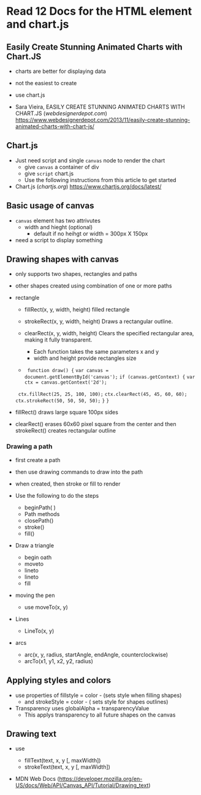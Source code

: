 # Read 12 Docs for the HTML <canvas> element and chart.js
## Easily Create Stunning Animated Charts with Chart.JS
- charts are better for displaying data
- not the easiest to create
- use chart.js

- Sara Vieira, EASILY CREATE STUNNING ANIMATED CHARTS WITH CHART.JS (*webdesignerdepot.com*) https://www.webdesignerdepot.com/2013/11/easily-create-stunning-animated-charts-with-chart-js/

## Chart.js
- Just need script and single ```canvas``` node to render the chart
  - give ```canvas``` a container of div
  - give ```script``` chart.js
  - Use the following instructions from this article to get started
- Chart.js (*chartjs.org*) https://www.chartjs.org/docs/latest/

## Basic usage of canvas
- ```canvas``` element has two attrivutes
  - width and hieght (optional)
    - default if no heihgt or width = 300px X 150px
- need a script to display something

## Drawing shapes with canvas
- <canvas> only supports two shapes, rectangles and paths 
- other shapes created using combination of one or more paths
- rectangle
  - fillRect(x, y, width, height) filled rectangle
  - strokeRect(x, y, width, height) Draws a rectangular outline.
  - clearRect(x, y, width, height) Clears the specified rectangular area, making it fully transparent.
    - Each function takes the same parameters x and y
    - width and height provide rectangles size
   
   - ``` function draw() {```
  ```var canvas = document.getElementById('canvas');```
  ```if (canvas.getContext) {```
    ```var ctx = canvas.getContext('2d');```

   ``` ctx.fillRect(25, 25, 100, 100);```
    ```ctx.clearRect(45, 45, 60, 60);```
    ```ctx.strokeRect(50, 50, 50, 50);```
  ```}```
```}```
- fillRect() draws large square 100px sides
- clearRect() erases 60x60 pixel square from the center and then strokeRect() creates rectangular outline


### Drawing a path
- first create a path
- then use drawing commands to draw into the path
- when created, then stroke or fill to render

- Use the following to do the steps
  - beginPath(  )
  - Path methods
  - closePath()
  - stroke()
  - fill()


- Draw a triangle
  - begin oath
  - moveto
  - lineto
  - lineto
  - fill

- moving the pen
  - use moveTo(x, y)
- Lines
  - LineTo(x, y)
- arcs
  - arc(x, y, radius, startAngle, endAngle, counterclockwise)
  - arcTo(x1, y1, x2, y2, radius)

## Applying styles and colors
- use properties of fillstyle = color
      - (sets style when filling shapes)
  - and strokeStyle = color
           - ( sets style for shapes outlines)
- Transparency uses globalAlpha = transparencyValue
  - This applys transparency to all future shapes on the canvas
## Drawing text
- use
  - fillText(text, x, y [, maxWidth])
  - strokeText(text, x, y [, maxWidth])

- MDN Web Docs (https://developer.mozilla.org/en-US/docs/Web/API/Canvas_API/Tutorial/Drawing_text)